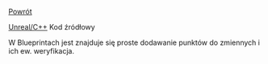 [Powrót](../README.md)<br />
 
[Unreal/C++](https://github.com/grzedzicki/ShooterUE4/tree/main/GameSettings) Kod źródłowy
  
W Blueprintach jest znajduje się proste dodawanie punktów do zmiennych i ich ew. weryfikacja.
